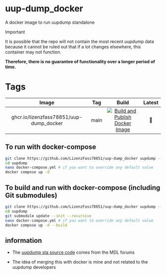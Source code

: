 # uup-dump_docker
A docker image to run uupdump standalone

> [!IMPORTANT]
> It is possible that the repo will not contain the most recent uupdump data because it cannot be ruled out that if a lot changes elsewhere, this container may not function.
> 
> **Therefore, there is no guarantee of functionality over a longer period of time.**

# Tags

| Image | Tag | Build | Latest |
|:------------------:|:--------------:|:-----------------:|:-----------------:|
| ghcr.io/lizenzfass78851/uup-dump_docker | main | [![Build and Publish Docker Image](https://github.com/LizenzFass78851/uup-dump_docker/actions/workflows/docker-image.yml/badge.svg?branch=main)](https://github.com/LizenzFass78851/uup-dump_docker/actions/workflows/docker-image.yml) | 📌 |

## To run with docker-compose

```bash
git clone https://github.com/LizenzFass78851/uup-dump_docker uupdump --single-branch --depth 1
cd uupdump
nano docker-compose.yml # if you want to override any default value
docker compose up -d
```

## To build and run with docker-compose (including Git submodules)

```bash
git clone https://github.com/LizenzFass78851/uup-dump_docker uupdump --single-branch --depth 1
cd uupdump
git submodule update --init --recursive
nano docker-compose.yml # if you want to override any default value
docker compose up -d --build
```

## information

- The [uupdump sta source code](https://github.com/LizenzFass78851/uup-dump_website/tree/sta) comes from the MDL forums

- The idea of merging this with docker is mine and not related to the uupdump developers
